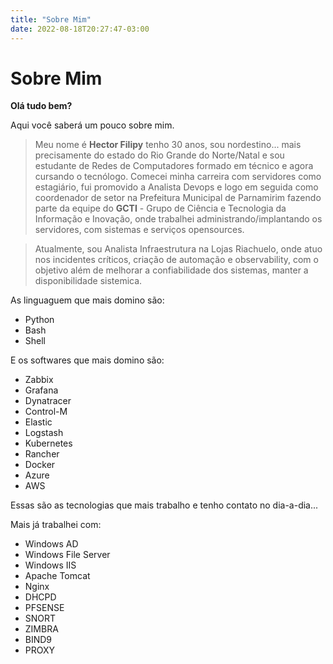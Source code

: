 ```yaml
---
title: "Sobre Mim"
date: 2022-08-18T20:27:47-03:00
---
```


# Sobre Mim

**Olá tudo bem?**

Aqui você saberá um pouco sobre mim.

> Meu nome é **Hector Filipy** tenho 30 anos, sou nordestino... mais precisamente do estado do Rio Grande do Norte/Natal e sou estudante de Redes de Computadores formado em técnico e agora cursando o tecnólogo. Comecei minha carreira com servidores como estagiário, fui promovido a Analista Devops e logo em seguida como coordenador de setor na Prefeitura Municipal de Parnamirim fazendo parte da equipe do **GCTI** - Grupo de Ciência e Tecnologia da Informação e Inovação, onde trabalhei administrando/implantando os servidores, com sistemas e serviços opensources.

> Atualmente, sou Analista Infraestrutura na Lojas Riachuelo, onde atuo nos incidentes críticos, criação de automação e observability, com o objetivo além de melhorar a confiabilidade dos sistemas, manter a disponibilidade sistemica.

As linguaguem que mais domino são:

* Python
* Bash
* Shell

E os softwares que mais domino são:

* Zabbix
* Grafana
* Dynatracer
* Control-M
* Elastic
* Logstash
* Kubernetes
* Rancher
* Docker
* Azure
* AWS

Essas são as tecnologias que mais trabalho e tenho contato no dia-a-dia...

Mais já trabalhei com:

* Windows AD
* Windows File Server
* Windows IIS
* Apache Tomcat
* Nginx
* DHCPD
* PFSENSE
* SNORT
* ZIMBRA
* BIND9
* PROXY

